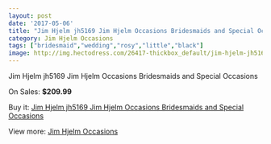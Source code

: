 ```yaml
---
layout: post
date: '2017-05-06'
title: "Jim Hjelm jh5169 Jim Hjelm Occasions Bridesmaids and Special Occasions"
category: Jim Hjelm Occasions
tags: ["bridesmaid","wedding","rosy","little","black"]
image: http://img.hectodress.com/26417-thickbox_default/jim-hjelm-jh5169-jim-hjelm-occasions-bridesmaids-and-special-occasions.jpg
---
```

Jim Hjelm jh5169 Jim Hjelm Occasions Bridesmaids and Special Occasions

On Sales: **$209.99**
<a href="https://www.hectodress.com/jim-hjelm-occasions/12265-jim-hjelm-jh5169-jim-hjelm-occasions-bridesmaids-and-special-occasions.html"><amp-img layout="responsive" width="600" height="600" src="//img.hectodress.com/26417-thickbox_default/jim-hjelm-jh5169-jim-hjelm-occasions-bridesmaids-and-special-occasions.jpg" alt="Jim Hjelm jh5169 Jim Hjelm Occasions Bridesmaids and Special Occasions 0" /></a>
<a href="https://www.hectodress.com/jim-hjelm-occasions/12265-jim-hjelm-jh5169-jim-hjelm-occasions-bridesmaids-and-special-occasions.html"><amp-img layout="responsive" width="600" height="600" src="//img.hectodress.com/26419-thickbox_default/jim-hjelm-jh5169-jim-hjelm-occasions-bridesmaids-and-special-occasions.jpg" alt="Jim Hjelm jh5169 Jim Hjelm Occasions Bridesmaids and Special Occasions 1" /></a>
<a href="https://www.hectodress.com/jim-hjelm-occasions/12265-jim-hjelm-jh5169-jim-hjelm-occasions-bridesmaids-and-special-occasions.html"><amp-img layout="responsive" width="600" height="600" src="//img.hectodress.com/26418-thickbox_default/jim-hjelm-jh5169-jim-hjelm-occasions-bridesmaids-and-special-occasions.jpg" alt="Jim Hjelm jh5169 Jim Hjelm Occasions Bridesmaids and Special Occasions 2" /></a>

Buy it: [Jim Hjelm jh5169 Jim Hjelm Occasions Bridesmaids and Special Occasions](https://www.hectodress.com/jim-hjelm-occasions/12265-jim-hjelm-jh5169-jim-hjelm-occasions-bridesmaids-and-special-occasions.html "Jim Hjelm jh5169 Jim Hjelm Occasions Bridesmaids and Special Occasions")

View more: [Jim Hjelm Occasions](https://www.hectodress.com/190-jim-hjelm-occasions "Jim Hjelm Occasions")